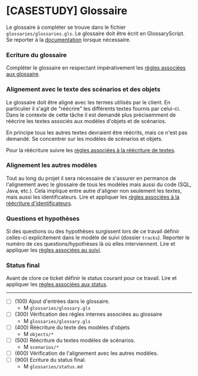 # [CASESTUDY] Glossaire

Le glossaire à compléter se trouve dans le fichier
``glossaries/glossaries.gls``.
Le glossaire doit être écrit en GlossaryScript.
Se reporter à la [documentation](https://modelscript.readthedocs.io/en/latest/scripts/glossaries/index.html) lorsque nécessaire.

### Ecriture du glossaire

Compléter le glossaire en respectant impérativement les [règles associées aux glossaire](https://modelscript.readthedocs.io/en/latest/scripts/glossaries/index.html#rules).
    
### Alignement avec le texte des scénarios et des objets

Le glossaire doit être aligné avec les termes utilisés par le client.
En particulier il s'agit de "réécrire" les différents textes fournis
par celui-ci. Dans le contexte de cette tâche il est demandé plus
précisemment de réécrire les textes associés aux modèles d'objets et 
de scénarios.

En principe tous les autres 
textes devraient être réécrits, mais ce n'est pas demandé. 
Se concentrer sur les modèles de scénarios et objets.

Pour la réécriture suivre les [règles associées à la réécriture de textes](https://modelscript.readthedocs.io/en/latest/scripts/glossaries/index.html#rewriting-texts).
     
### Alignement les autres modèles

Tout au long du projet il sera nécessaire de s'assurer en permance de 
l'alignement avec le glossaire de tous les modèles mais aussi 
du code (SQL, Java, etc.). Cela implique entre autre d'aligner non
seulement les textes, mais aussi les identificateurs.
Lire et appliquer les [règles associées à la réécriture d'identificateurs](https://modelscript.readthedocs.io/en/latest/scripts/glossaries/index.html#rewriting-identifiers).

### Questions et hypothèses

Si des questions ou des hypothèses surgissent lors de ce travail
définir celles-ci explicitement dans le modèle de suivi
(dossier ``tracks``). Reporter le numéro de ces questions/hypothèses
là où elles interviennent. Lire et appliquer les [règles associées au suivi](https://modelscript.readthedocs.io/en/latest/scripts/tracks/index.html#rules). 
 
### Status final

Avant de clore ce ticket définir le status courant pour ce travail. Lire et appliquer les [règles associées aux status](https://modelscript.readthedocs.io/en/latest/methods/status/index.html#rules).
________

- [ ] (100) Ajout d'entrées dans le glossaire.
    - M ``glossaries/glossary.gls``
- [ ] (300) Vérification des règles internes associées au glossaire
    - M ``glossaries/glossary.gls``
- [ ] (400) Réécriture du texte des modèles d'objets
    - M ``objects/*``
- [ ] (500) Réécriture du textes modèles de scénarios.
    - M ``scenarios/*``
- [ ] (600) Vérification de l'alignement avec les autres modèles.
- [ ] (900) Ecriture du status final.
    - M ``glossaries/status.md``
